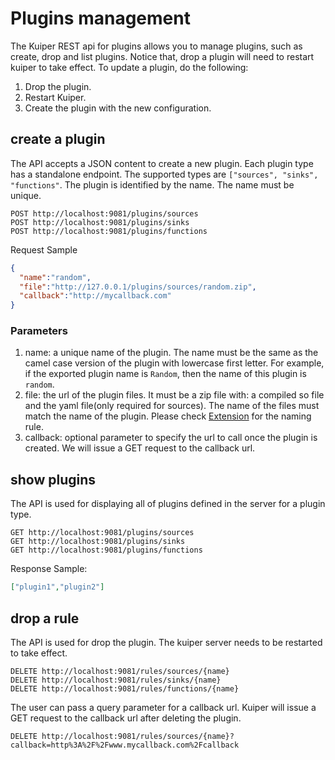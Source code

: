 # Plugins management

The Kuiper REST api for plugins allows you to manage plugins, such as create, drop and list plugins. Notice that, drop a plugin will need to restart kuiper to take effect. To update a plugin, do the following:
1. Drop the plugin.
2. Restart Kuiper.
3. Create the plugin with the new configuration.

## create a plugin

The API accepts a JSON content to create a new plugin. Each plugin type has a standalone endpoint. The supported types are `["sources", "sinks", "functions"`. The plugin is identified by the name. The name must be unique.
```shell
POST http://localhost:9081/plugins/sources
POST http://localhost:9081/plugins/sinks
POST http://localhost:9081/plugins/functions
```
Request Sample

```json
{
  "name":"random",
  "file":"http://127.0.0.1/plugins/sources/random.zip",
  "callback":"http://mycallback.com"
}
```

### Parameters

1. name: a unique name of the plugin. The name must be the same as the camel case version of the plugin with lowercase first letter. For example, if the exported plugin name is `Random`, then the name of this plugin is `random`.
2. file: the url of the plugin files. It must be a zip file with: a compiled so file and the yaml file(only required for sources). The name of the files must match the name of the plugin. Please check [Extension](../extension/overview.md) for the naming rule.
3. callback: optional parameter to specify the url to call once the plugin is created. We will issue a GET request to the callback url.


## show plugins

The API is used for displaying all of plugins defined in the server for a plugin type.

```shell
GET http://localhost:9081/plugins/sources
GET http://localhost:9081/plugins/sinks
GET http://localhost:9081/plugins/functions
```

Response Sample:

```json
["plugin1","plugin2"]
```

## drop a rule

The API is used for drop the plugin. The kuiper server needs to be restarted to take effect.

```shell
DELETE http://localhost:9081/rules/sources/{name}
DELETE http://localhost:9081/rules/sinks/{name}
DELETE http://localhost:9081/rules/functions/{name}
```
The user can pass a query parameter for a callback url. Kuiper will issue a GET request to the callback url after deleting the plugin.
```shell
DELETE http://localhost:9081/rules/sources/{name}?callback=http%3A%2F%2Fwww.mycallback.com%2Fcallback
```